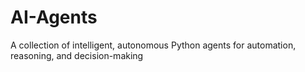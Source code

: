 # AI-Agents
A collection of intelligent, autonomous Python agents for automation, reasoning, and decision-making
